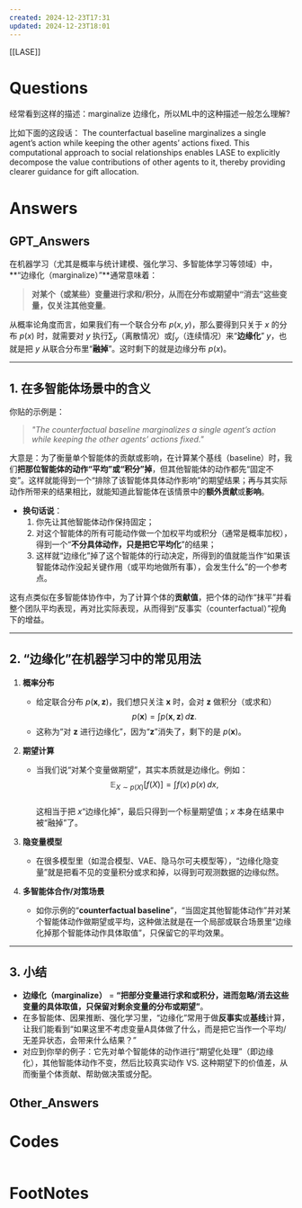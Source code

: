 ```yaml
---
created: 2024-12-23T17:31
updated: 2024-12-23T18:01
---
```

[[LASE]]

# Questions
经常看到这样的描述：marginalize 边缘化，所以ML中的这种描述一般怎么理解?

比如下面的这段话：
	The counterfactual baseline marginalizes a single agent’s action while keeping the other agents’ actions fixed. This computational approach to social relationships enables LASE to explicitly decompose the value contributions of other agents to it, thereby providing clearer guidance for gift allocation.
# Answers

## GPT_Answers
在机器学习（尤其是概率与统计建模、强化学习、多智能体学习等领域）中，**“边缘化（marginalize）”**通常意味着：  
> **对某个（或某些）变量进行求和/积分，从而在分布或期望中“消去”这些变量，仅关注其他变量**。  

从概率论角度而言，如果我们有一个联合分布 $p(x,y)$，那么要得到只关于 $x$ 的分布 $p(x)$ 时，就需要对 $y$ 执行$\sum_y$（离散情况）或$\int_y$（连续情况）来“**边缘化**” $y$，也就是把 $y$ 从联合分布里“**融掉**”。这时剩下的就是边缘分布 $p(x)$。  

---

## 1. 在多智能体场景中的含义

你贴的示例是：  
> *"The counterfactual baseline marginalizes a single agent’s action while keeping the other agents’ actions fixed."*  

大意是：为了衡量单个智能体的贡献或影响，在计算某个基线（baseline）时，我们**把那位智能体的动作“平均”或“积分”掉**，但其他智能体的动作都先“固定不变”。这样就能得到一个“排除了该智能体具体动作影响”的期望结果；再与其实际动作所带来的结果相比，就能知道此智能体在该情景中的**额外贡献**或**影响**。

- **换句话说**：  
  1. 你先让其他智能体动作保持固定；  
  2. 对这个智能体的所有可能动作做一个加权平均或积分（通常是概率加权），得到一个“**不分具体动作，只是把它平均化**”的结果；  
  3. 这样就“边缘化”掉了这个智能体的行动决定，所得到的值就能当作“如果该智能体动作没起关键作用（或平均地做所有事），会发生什么”的一个参考点。  

这有点类似在多智能体协作中，为了计算个体的**贡献值**，把个体的动作“抹平”并看整个团队平均表现，再对比实际表现，从而得到“反事实（counterfactual）”视角下的增益。

---

## 2. “边缘化”在机器学习中的常见用法

1. **概率分布**  
   - 给定联合分布 $p(\mathbf{x}, \mathbf{z})$，我们想只关注 $\mathbf{x}$ 时，会对 $\mathbf{z}$ 做积分（或求和）  
     $$p(\mathbf{x}) = \int p(\mathbf{x}, \mathbf{z})\,d\mathbf{z}.$$  
   - 这称为“对 $\mathbf{z}$ 进行边缘化”，因为“$\mathbf{z}$”消失了，剩下的是 $p(\mathbf{x})$。  

2. **期望计算**  
   - 当我们说“对某个变量做期望”，其实本质就是边缘化。例如：  
     $$\mathbb{E}_{X\sim p(X)}[f(X)] 
       = \int f(x)\,p(x)\,dx,$$  
     这相当于把 $x$“边缘化掉”，最后只得到一个标量期望值；$x$ 本身在结果中被“融掉”了。

3. **隐变量模型**  
   - 在很多模型里（如混合模型、VAE、隐马尔可夫模型等），“边缘化隐变量”就是把看不见的变量积分或求和掉，以得到可观测数据的边缘似然。

4. **多智能体合作/对策场景**  
   - 如你示例的“**counterfactual baseline**”，“当固定其他智能体动作”并对某个智能体动作做期望或平均，这种做法就是在一个局部或联合场景里“边缘化掉那个智能体动作具体取值”，只保留它的平均效果。

---

## 3. 小结

- **边缘化（marginalize）** = **“把部分变量进行求和或积分，进而忽略/消去这些变量的具体取值，只保留对剩余变量的分布或期望”**。  
- 在多智能体、因果推断、强化学习里，“边缘化”常用于做**反事实**或**基线**计算，让我们能看到“如果这里不考虑变量A具体做了什么，而是把它当作一个平均/无差异状态，会带来什么结果？”  
- 对应到你举的例子：它先对单个智能体的动作进行“期望化处理”（即边缘化），其他智能体动作不变，然后比较真实动作 VS. 这种期望下的价值差，从而衡量个体贡献、帮助做决策或分配。

## Other_Answers


# Codes

```python

```


# FootNotes
